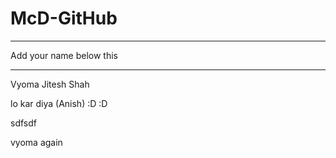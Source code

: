 # McD-GitHub

------
Add your name below this

------
Vyoma Jitesh Shah

lo kar diya (Anish) :D :D

sdfsdf

vyoma again
